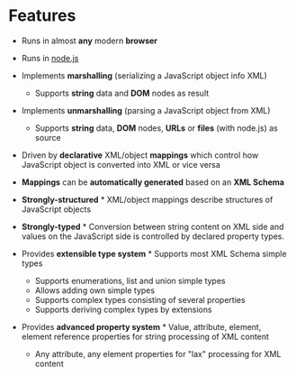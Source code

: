 # Features

* Runs in almost **any** modern **browser**
* Runs in [node.js](http://nodejs.org/)
* Implements **marshalling** (serializing a JavaScript object info XML)
	
  * Supports **string** data and **DOM** nodes as result


* Implements **unmarshalling** (parsing a JavaScript object from XML)
	
  * Supports **string** data, **DOM** nodes, **URLs** or **files** (with node.js) as source


* Driven by **declarative** XML/object **mappings** which control how JavaScript object is converted into XML or vice versa
* **Mappings** can be **automatically generated** based on an **XML Schema**
* **Strongly-structured**  * XML/object mappings describe structures of JavaScript objects


* **Strongly-typed**  * Conversion between string content on XML side and values on the JavaScript side is controlled by declared property types.


* Provides **extensible type system**  * Supports most XML Schema simple types
  * Supports enumerations, list and union simple types
  * Allows adding own simple types
  * Supports complex types consisting of several properties
  * Supports deriving complex types by extensions


* Provides **advanced property system**  * Value, attribute, element, element reference properties for string processing of XML content
  * Any attribute, any element properties for "lax" processing for XML content



